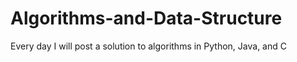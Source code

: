 # Algorithms-and-Data-Structure
Every day I will post a solution to algorithms in Python, Java, and C
